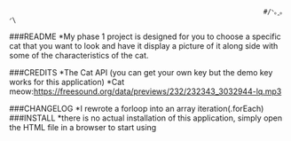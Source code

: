                                                                     #/ᐠ｡ꞈ｡ᐟ\
###README 
  *My phase 1 project is designed for you to choose a specific cat that you want to look and have it display a picture of it along side with some of the characteristics of the cat.
  
###CREDITS
  *The Cat API (you can get your own key but the demo key works for this application)
  *Cat meow:https://freesound.org/data/previews/232/232343_3032944-lq.mp3
  
###CHANGELOG
  *I rewrote a forloop into an array iteration(.forEach)
###INSTALL
  *there is no actual installation of this application, simply open the HTML file in a browser to start using
  
